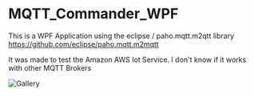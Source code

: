 # MQTT_Commander_WPF

This is a WPF Application using the eclipse / paho.mqtt.m2qtt library
https://github.com/eclipse/paho.mqtt.m2mqtt

It was made to test the Amazon AWS Iot Service. I don't know if it works with other MQTT Brokers

![Gallery](https://github.com/RoSchmi/MQTT_Commander_WPF/blob/master/Pictures/RoSchmi%20Mqtt-Commander.png)

